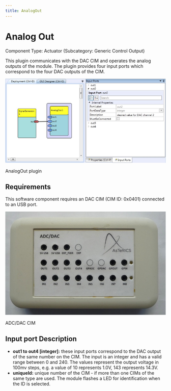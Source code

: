 ```yaml
---
title: AnalogOut
---
```


# Analog Out

Component Type: Actuator (Subcategory: Generic Control Output)

This plugin communicates with the DAC CIM and operates the analog outputs of the module.
The plugin provides four input ports which correspond to the four DAC outputs of the CIM.

![Screenshot: AnalogOut plugin](./img/analogout.jpg "Screenshot: AnalogOut plugin")

AnalogOut plugin

## Requirements

This software component requires an DAC CIM (CIM ID: 0x0401) connected to an USB port.

![ADC/DAC CIM](./img/analogout_cim.jpg "ADC/DAC CIM")

ADC/DAC CIM

## Input port Description

- **out1 to out4 \[integer\]:** these input ports correspond to the DAC output of the same number on the CIM.
  The input is an integer and has a valid range between 0 and 240.
  The values represent the output voltage in 100mv steps, e.g. a value of 10 represents 1.0V, 143 represents 14.3V.
- **uniqueId:** unique number of the CIM - if more than one CIMs of the same type are used.
  The module flashes a LED for identification when the ID is selected.
